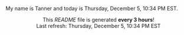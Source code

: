 My name is Tanner and today is Thursday, December 5, 10:34 PM EST.

<p align="center">This <i>README</i> file is generated <b>every 3 hours</b>!</br>Last refresh: Thursday, December 5, 10:34 PM EST<br /></p>

